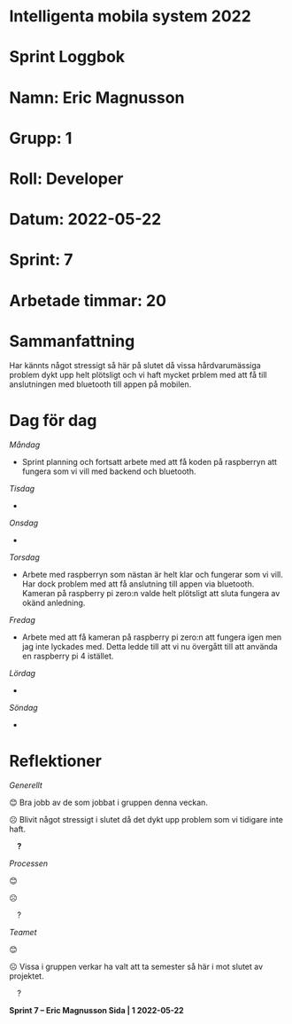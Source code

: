 #
# **Intelligenta mobila system 2022**
#
#
#
# **Sprint Loggbok**
# **Namn:	Eric Magnusson**
# **Grupp:	1**
# **Roll:	Developer**
# **Datum:	2022-05-22**
# **Sprint: 	7**
# **Arbetade timmar: 20**
#
# **Sammanfattning**
 Har kännts något stressigt så här på slutet då vissa hårdvarumässiga problem dykt upp helt plötsligt och vi haft mycket prblem med att få till anslutningen med bluetooth till appen på mobilen.

# **Dag för dag**
*Måndag*

- Sprint planning och fortsatt arbete med att få koden på raspberryn att fungera som vi vill med backend och bluetooth.

*Tisdag*

- 

*Onsdag*

- 

*Torsdag*

- Arbete med raspberryn som nästan är helt klar och fungerar som vi vill. Har dock problem med att få anslutning till appen via bluetooth. Kameran på raspberry pi zero:n valde helt plötsligt att sluta fungera av okänd anledning.

*Fredag*

- Arbete med att få kameran på raspberry pi zero:n att fungera igen men jag inte lyckades med. Detta ledde till att vi nu övergått till att använda en raspberry pi 4 istället.

*Lördag*

- 

*Söndag*

- 

# **Reflektioner** 
*Generellt*

😊	Bra jobb av de som jobbat i gruppen denna veckan.

☹	Blivit något stressigt i slutet då det dykt upp problem som vi tidigare inte haft.

`  `**?**  	

*Processen*

😊	

☹	

`  `?	

*Teamet*

😊	

☹	Vissa i gruppen verkar ha valt att ta semester så här i mot slutet av projektet.

`  `?	

**Sprint 7 – Eric Magnusson	Sida | 1	2022-05-22**
